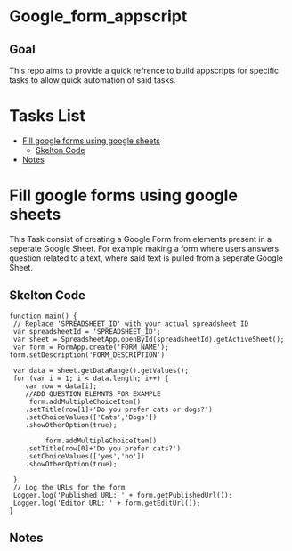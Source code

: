 # Google_form_appscript

## Goal
This repo aims to provide a quick refrence to build appscripts for specific tasks to allow quick automation of said tasks.

# Tasks List
 - [Fill google forms using google sheets](Fill-google-forms-using-google-sheets)
     - [Skelton Code](Skelton-Code) 
 - [Notes](Notes)

# Fill google forms using google sheets
This Task consist of creating a Google Form from elements present in a seperate Google Sheet. For example making a form where users answers question related to a text, where said text is pulled
from a seperate Google Sheet.

## Skelton Code
```
function main() {
 // Replace 'SPREADSHEET_ID' with your actual spreadsheet ID
 var spreadsheetId = 'SPREADSHEET_ID';
 var sheet = SpreadsheetApp.openById(spreadsheetId).getActiveSheet();
 var form = FormApp.create('FORM_NAME');
form.setDescription('FORM_DESCRIPTION')

 var data = sheet.getDataRange().getValues();
 for (var i = 1; i < data.length; i++) {
    var row = data[i];
    //ADD QUESTION ELEMNTS FOR EXAMPLE
     form.addMultipleChoiceItem()
    .setTitle(row[1]+'Do you prefer cats or dogs?')
    .setChoiceValues(['Cats','Dogs'])
    .showOtherOption(true);

         form.addMultipleChoiceItem()
    .setTitle(row[0]+'Do you prefer cats?')
    .setChoiceValues(['yes','no'])
    .showOtherOption(true);

 }
 // Log the URLs for the form
 Logger.log('Published URL: ' + form.getPublishedUrl());
 Logger.log('Editor URL: ' + form.getEditUrl());
}
```

## Notes
